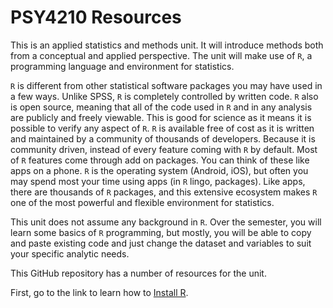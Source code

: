 # PSY4210 Resources

This is an applied statistics and methods unit. It will introduce
methods both from a conceptual and applied perspective. The unit will
make use of `R`, a programming language and environment for
statistics.

`R` is different from other statistical software packages you may have
used in a few ways. Unlike SPSS, `R` is completely controlled by
written code. `R` also is open source, meaning that all of the code
used in `R` and in any analysis are publicly and freely viewable. This
is good for science as it means it is possible to verify any aspect of
`R`. `R` is available free of cost as it is written and maintained by
a community of thousands of developers. Because it is community
driven, instead of every feature coming with `R` by default. Most of
`R` features come through add on packages. You can think of these like
apps on a phone. `R` is the operating system (Android, iOS), but often
you may spend most your time using apps (in `R` lingo,
packages). Like apps, there are thousands of `R` packages, and this
extensive ecosystem makes `R` one of the most powerful and flexible
environment for statistics.

This unit does not assume any background in `R`. Over the semester,
you will learn some basics of `R` programming, but mostly, you will be
able to copy and paste existing code and just change the dataset and
variables to suit your specific analytic needs.

This GitHub repository has a number of resources for the unit.

First, go to the link to learn how to [Install R](https://github.com/JWiley/MonashHonoursStatistics/master/RSetup.md).

<!-- ## Welcome to GitHub Pages -->

<!-- You can use the [editor on GitHub](https://github.com/JWiley/MonashDoctoralStatistics/edit/master/README.md) to maintain and preview the content for your website in Markdown files. -->

<!-- Whenever you commit to this repository, GitHub Pages will run [Jekyll](https://jekyllrb.com/) to rebuild the pages in your site, from the content in your Markdown files. -->

<!-- ### Markdown -->

<!-- Markdown is a lightweight and easy-to-use syntax for styling your writing. It includes conventions for -->

<!-- ```markdown -->
<!-- Syntax highlighted code block -->

<!-- # Header 1 -->
<!-- ## Header 2 -->
<!-- ### Header 3 -->

<!-- - Bulleted -->
<!-- - List -->

<!-- 1. Numbered -->
<!-- 2. List -->

<!-- **Bold** and _Italic_ and `Code` text -->

<!-- [Link](url) and ![Image](src) -->
<!-- ``` -->

<!-- For more details see [GitHub Flavored Markdown](https://guides.github.com/features/mastering-markdown/). -->

<!-- ### Jekyll Themes -->

<!-- Your Pages site will use the layout and styles from the Jekyll theme you have selected in your [repository settings](https://github.com/JWiley/MonashDoctoralStatistics/settings). The name of this theme is saved in the Jekyll `_config.yml` configuration file. -->

<!-- ### Support or Contact -->

<!-- Having trouble with Pages? Check out our [documentation](https://help.github.com/categories/github-pages-basics/) or [contact support](https://github.com/contact) and we’ll help you sort it out. -->
